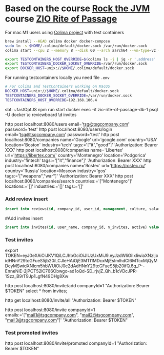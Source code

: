 # Based on the course [Rock the JVM](https://rockthejvm.com/) course [ZIO Rite of Passage](https://rockthejvm.com/courses/enrolled/2132116)

For mac M1 users using [Colima project](https://github.com/abiosoft/colima) with test containers
```bash
brew install --HEAD colima docker docker-compose
sudo ln -s $HOME/.colima/default/docker.sock /var/run/docker.sock
colima start --cpu 2 --memory 8 --disk 60 --arch aarch64 --vm-type=vz --vz-rosetta --mount-type virtiofs --network-address

export TESTCONTAINERS_HOST_OVERRIDE=$(colima ls -j | jq -r '.address' | head -n 1)
export TESTCONTAINERS_DOCKER_SOCKET_OVERRIDE=/var/run/docker.sock
export DOCKER_HOST=unix://$HOME/.colima/default/docker.sock
```

For running testcontainers locally you need file `.env`
```bash
# For Colima and TestContainers working on MacOS
DOCKER_HOST=unix://$HOME/.colima/default/docker.sock
TESTCONTAINERS_DOCKER_SOCKET_OVERRIDE=/var/run/docker.sock
TESTCONTAINERS_HOST_OVERRIDE=192.168.106.4
```

sbt: ~fastOptJS
npm run start
docker exec -it zio-rite-of-passage-db-1 psql -U docker
\c reviewboard
\d invites



http post localhost:8080/users email='tsg@tsgcompany.com' password='test'
http post localhost:8080/users/login email='tsg@tsgcompany.com' password='test'
http post localhost:8080/companies name='Google' url='google.com' country='USA' location='Boston' industry='tech' tags:='["it","good"]' 'Authorization: Bearer XXX'
http post localhost:8080/companies name='Libertex' url='https://libertex.com/' country='Montenegro' location='Podgorica' industry='fintech' tags:='["it","finance"]' 'Authorization: Bearer XXX'
http post localhost:8080/companies name='Rostec' url='https://rostec.ru/' country='Russia' location=Moscow industry='gos' tags:='["weapons","war"]' 'Authorization: Bearer XXX'
http post localhost:8080/companies/search countries:='["Montenegro"]' locations:='[]' industries:='[]' tags:='[]'

### Add review insert
```sql
insert into reviews(id, company_id, user_id, management, culture, salary, benefits, would_recommend, review, created, updated) values(2, 1, 1, 5, 4, 5, 5, 5, 'Awesome', now(), now());
```

#Add invites insert
```sql
insert into invites(id, user_name, company_id, n_invites, active) values (1, 'tsg@tsgcompany.com',1 ,10, true);

```

### Test invites
export TOKEN=eyJ0eXAiOiJKV1QiLCJhbGciOiJIUzUxMiJ9.eyJzdWIiOiIxIiwiaXNzIjoidHNnY29tcGFueS5jb20iLCJleHAiOjE3MTI1MDcxMjEsImlhdCI6MTcxMjQyMDcyMSwidXNlcm5hbWUiOiJ0c2dAdHNnY29tcGFueS5jb20ifQ.6q_P--EnneNiE-2jPCT52lC766Obwgo-ad1oQd-SD_rjvjZ_Qh_b1cVDcJPR-1Szz_B9rT9Jp1LgfN49DHg8Xw

http post localhost:8080/invite/add companyId=1 "Authorization: Bearer $TOKEN"
select * from invites;

http get localhost:8080/invite/all "Authorization: Bearer $TOKEN"

http post localhost:8080/invite companyId=1 emails:='["mail1@tsgcompany.com", "mail2@tsgcompany.com", "mail3@tsgcompany.com"]' "Authorization: Bearer $TOKEN"

### Test promoted invites
http post localhost:8080/invite/promoted companyId=1 "Authorization: Bearer $TOKEN"
